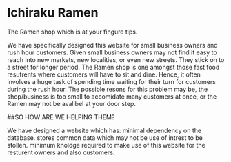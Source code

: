 # Ichiraku Ramen
The Ramen shop which is at your fingure tips.

We have specifically designed this website for small business owners and rush hour customers. 
Given small business owners may not find it easy to reach into new markets, new localities, or even new streets. They stick on to a street for longer period. The Ramen shop is one amongst those fast food resutrents where customers will have to sit and dine. Hence, it often involves a huge task of spending time waiting for their turn for customers during the rush hour. The possible resons for this problem may be, the shop/business is too small to accomidate many customers at once, or the Ramen may not be avalibel at your door step.

##SO HOW ARE WE HELPING THEM?

We have designed a website which has:
    minimal dependency on the database.
    stores common data which may not be use of intrest to be stollen.
    minimum knoldge required to make use of this website for the resturent owners and also customers. 
